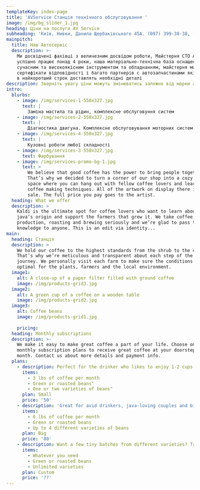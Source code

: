 ```yaml
---
templateKey: index-page
title: 'AVService Станція технічного обслуговування '
image: /img/bg_slider_1.jpg
heading: Ціни на послуги AV Service
subheading: 'Київ, Нивки, Данила Щербаківського 45А. (097) 399-38-38, (063) 335-38-38'
mainpitch:
  title: Наш Автосервіс
  description: >-
    Ми досвідчені фахівці з величезним досвідом роботи, Майстерня СТО AV Service
    успішно працює понад 4 роки, наша матеріально-технічна база оснащена
    сучасним та високоякісним інструментом та обладнанням, майстерня має всі
    сертифікати відповідності і багато партнерів с автозапчастинами які швидко і
    в найкоротший строк доставлять необхідні деталі 
description: Зверніть увагу ціни можуть змінюватись залежно від марки авто*
intro:
  blurbs:
    - image: /img/services-1-550x327.jpg
      text: |
        Заміна мастила та рідин, комплексне обслуговуння систем
    - image: /img/services-2-550x327.jpg
      text: |
        Діагностика двигуна. Комплексне обслуговування моторних систем
    - image: /img/services-4-550x327.jpg
      text: |
        Кузовні роботи любої складності
    - image: /img/services-3-550x327.jpg
      text: Фарбування
    - image: /img/services-promo-bg-1.jpg
      text: >
        We believe that good coffee has the power to bring people together.
        That’s why we decided to turn a corner of our shop into a cozy meeting
        space where you can hang out with fellow coffee lovers and learn about
        coffee making techniques. All of the artwork on display there is for
        sale. The full price you pay goes to the artist.
  heading: What we offer
  description: >
    Kaldi is the ultimate spot for coffee lovers who want to learn about their
    java’s origin and support the farmers that grew it. We take coffee
    production, roasting and brewing seriously and we’re glad to pass that
    knowledge to anyone. This is an edit via identity...
main:
  heading: Станція
  description: >
    We hold our coffee to the highest standards from the shrub to the cup.
    That’s why we’re meticulous and transparent about each step of the coffee’s
    journey. We personally visit each farm to make sure the conditions are
    optimal for the plants, farmers and the local environment.
  image1:
    alt: A close-up of a paper filter filled with ground coffee
    image: /img/products-grid3.jpg
  image2:
    alt: A green cup of a coffee on a wooden table
    image: /img/products-grid2.jpg
  image3:
    alt: Coffee beans
    image: /img/products-grid1.jpg
    
    pricing:
  heading: Monthly subscriptions
  description: >-
    We make it easy to make great coffee a part of your life. Choose one of our
    monthly subscription plans to receive great coffee at your doorstep each
    month. Contact us about more details and payment info.
  plans:
    - description: Perfect for the drinker who likes to enjoy 1-2 cups per day.
      items:
        - 3 lbs of coffee per month
        - Green or roasted beans"
        - One or two varieties of beans"
      plan: Small
      price: '50'
    - description: 'Great for avid drinkers, java-loving couples and bigger crowds'
      items:
        - 6 lbs of coffee per month
        - Green or roasted beans
        - Up to 4 different varieties of beans
      plan: Big
      price: '80'
    - description: Want a few tiny batches from different varieties? Try our custom plan
      items:
        - Whatever you need
        - Green or roasted beans
        - Unlimited varieties
      plan: Custom
      price: '??'
---
```


